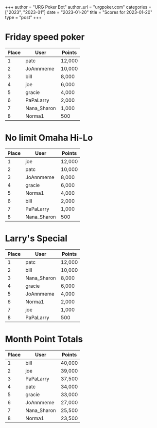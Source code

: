 +++
author = "URG Poker Bot"
author_url = "urgpoker.com"
categories = ["2023", "2023-01"]
date = "2023-01-20"
title = "Scores for 2023-01-20"
type = "post"
+++
# Friday speed poker

| Place | User | Points |
|-------|------|--------|
| 1 | patc | 12,000 |
| 2 | JoAnnmeme | 10,000 |
| 3 | bill | 8,000 |
| 4 | joe | 6,000 |
| 5 | gracie | 4,000 |
| 6 | PaPaLarry | 2,000 |
| 7 | Nana_Sharon | 1,000 |
| 8 | Norma1 | 500 |

# No limit Omaha Hi-Lo

| Place | User | Points |
|-------|------|--------|
| 1 | joe | 12,000 |
| 2 | patc | 10,000 |
| 3 | JoAnnmeme | 8,000 |
| 4 | gracie | 6,000 |
| 5 | Norma1 | 4,000 |
| 6 | bill | 2,000 |
| 7 | PaPaLarry | 1,000 |
| 8 | Nana_Sharon | 500 |

# Larry's Special

| Place | User | Points |
|-------|------|--------|
| 1 | patc | 12,000 |
| 2 | bill | 10,000 |
| 3 | Nana_Sharon | 8,000 |
| 4 | gracie | 6,000 |
| 5 | JoAnnmeme | 4,000 |
| 6 | Norma1 | 2,000 |
| 7 | joe | 1,000 |
| 8 | PaPaLarry | 500 |

# Month Point Totals

| Place | User | Points |
|-------|------|--------|
| 1 | bill | 40,000 |
| 2 | joe | 39,000 |
| 3 | PaPaLarry | 37,500 |
| 4 | patc | 34,000 |
| 5 | gracie | 33,000 |
| 6 | JoAnnmeme | 27,000 |
| 7 | Nana_Sharon | 25,500 |
| 8 | Norma1 | 23,500 |
